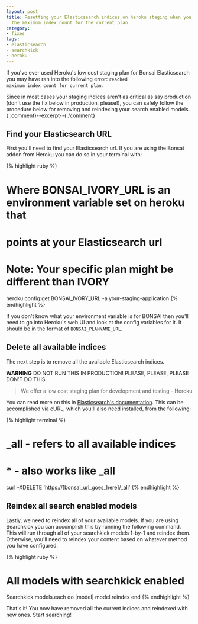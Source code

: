 ```yaml
---
layout: post
title: Resetting your Elasticsearch indices on heroku staging when you've reached
  the maximum index count for the current plan
category:
- fixes
tags:
- elasticsearch
- searchkick
- heroku
---
```


If you've ever used Heroku's low cost staging plan for Bonsai Elasticsearch you may have
ran into the following error: <code>reached maximum index count for current plan</code>.

Since in most cases your staging indices aren't as critical as say production (don't use
the fix below in production, please!), you can safely follow the procedure below for
removing and reindexing your search enabled models.
{::comment}--excerpt--{:/comment}

## Find your Elasticsearch URL
First you'll need to find your Elasticsearch url. If you are using the Bonsai
addon from Heroku you can do so in your terminal with: 

{% highlight ruby %}
# Where BONSAI_IVORY_URL is an environment variable set on heroku that
# points at your Elasticsearch url
# Note: Your specific plan might be different than IVORY
heroku config:get BONSAI_IVORY_URL -a your-staging-application
{% endhighlight %}

If you don't know what your environment variable is for BONSAI then you'll need
to go into Heroku's web UI and look at the config variables for it. It should
be in the format of <code>BONSAI_PLANNAME_URL</code>.

## Delete all available indices
The next step is to remove all the available Elasticsearch indices. 

**WARNING** DO NOT RUN THIS IN PRODUCTION! PLEASE, PLEASE, PLEASE DON'T DO THIS.

<blockquote>We offer a low cost staging plan for development and testing - Heroku</blockquote>

You can read more on this in [Elasticsearch's documentation](https://www.elastic.co/guide/en/elasticsearch/reference/current/indices-delete-index.html). 
This can be accomplished via cURL, which you'll also need installed, from the following:

{% highlight terminal %}
# _all - refers to all available indices
# * - also works like _all
curl -XDELETE 'https://[bonsai_url_goes_here]/_all'
{% endhighlight %}

## Reindex all search enabled models
Lastly, we need to reindex all of your available models. If you are using Searchkick you can accomplish this
by running the following command. This will run through all of your searchkick
models 1-by-1 and reindex them. Otherwise, you'll need to reindex your content
based on whatever method you have configured.

{% highlight ruby %}
# All models with searchkick enabled
Searchkick.models.each do |model|
  model.reindex
end
{% endhighlight %}

That's it! You now have removed all the current indices and reindexed with new ones. Start searching!
